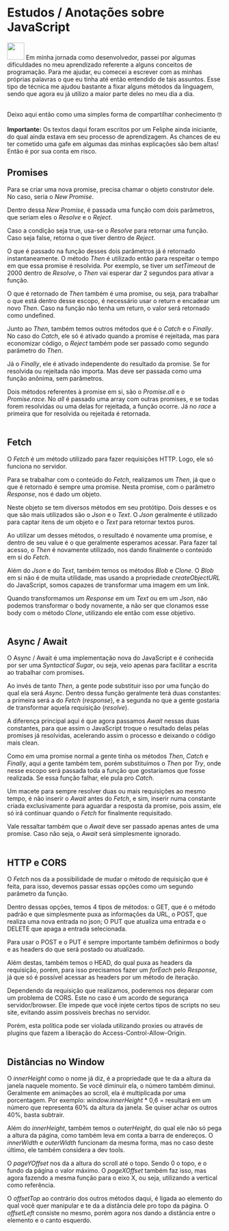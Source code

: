 # Estudos / Anotações sobre JavaScript 
<img width='40' src="https://cdn.jsdelivr.net/gh/devicons/devicon/icons/javascript/javascript-plain.svg" />
Em minha jornada como desenvolvedor, passei por algumas dificuldades no meu aprendizado referente a alguns conceitos de programação. Para me ajudar, eu comecei a escrever com as minhas próprias palavras o que eu tinha até então entendido de tais assuntos. Esse tipo de técnica me ajudou bastante a fixar alguns métodos da linguagem, sendo que agora eu já utilizo a maior parte deles no meu dia a dia.
<br>
<br>

Deixo aqui então como uma simples forma de compartilhar conhecimento 🤓
<br>
<br>
**Importante:** Os textos daqui foram escritos por um Feliphe ainda iniciante, do qual ainda estava em seu processo de aprendizagem. As chances de eu ter cometido uma gafe em algumas das minhas explicações são bem altas! Então é por sua conta em risco.

## Promises

Para se criar uma nova promise, precisa chamar o objeto construtor dele. No caso, seria o _New Promise_.

Dentro dessa _New Promise_, é passada uma função com dois parâmetros, que seriam eles o _Resolve_ e o _Reject_.

Caso a condição seja true, usa-se o _Resolve_ para retornar uma função.  Caso seja false, retorna o que tiver dentro de _Reject_.

O que é passado na função desses dois parâmetros já é retornado instantaneamente.  O método _Then_ é utilizado então para respeitar o tempo em que essa promise é resolvida. Por exemplo, se tiver um _setTimeout_  de 2000 dentro de _Resolve_, o _Then_ vai esperar dar 2 segundos para ativar a função.

O que é retornado de _Then_ também é uma promise, ou seja, para trabalhar o que está dentro desse escopo, é necessário usar o return e encadear um novo _Then_. Caso na função não tenha um return, o valor será retornado como undefined.

Junto ao _Then_, também temos outros métodos que é o _Catch_ e o _Finally_. No caso do _Catch_, ele só é ativado quando a promise é rejeitada, mas para economizar código, o _Reject_ também pode ser passado como segundo parâmetro do _Then_.

Já o _Finally_, ele é ativado independente do resultado da promise. Se for resolvida ou rejeitada não importa. Mas deve ser passada como uma função anônima, sem parâmetros.

Dois métodos referentes à promise em si, são o _Promise.all_ e o _Promise.race_. No _all_ é passado uma array com outras promises, e se todas forem resolvidas ou uma delas for rejeitada, a função ocorre. Já no _race_ a primeira que for resolvida ou rejeitada é retornada.
<br>
<br>

## Fetch

O _Fetch_ é um método utilizado para fazer requisições HTTP. Logo, ele só funciona no servidor.

Para  se trabalhar com o conteúdo do _Fetch_, realizamos um _Then_, já que o que é retornado é sempre uma promise. Nesta promise, com o parâmetro _Response_, nos é dado um objeto.

Neste objeto se tem diversos métodos em seu protótipo. Dois desses e os que são mais utilizados são o _Json_ e o _Text_. O _Json_ geralmente é utilizado para captar itens de um objeto e o _Text_ para retornar textos puros.

Ao utilizar um desses métodos, o resultado é novamente uma promise, e dentro de seu value é o que geralmente esperamos acessar. Para fazer tal acesso, o _Then_ é novamente utilizado, nos dando finalmente o conteúdo em si do _Fetch_.

Além do _Json_ e do _Text_, também temos os métodos _Blob_ e _Clone_. O _Blob_ em si não é de muita utilidade, mas usando a propriedade _createObjectURL_ do JavaScript, somos capazes de transformar uma imagem em um link. 

Quando transformamos um _Response_ em um _Text_ ou em um _Json_, não podemos transformar o body novamente, a não ser que clonamos esse body com o método _Clone_, utilizando ele então com esse objetivo.
<br>
<br>

## Async / Await

O Async / Await é uma implementação nova do JavaScript e é conhecida por ser uma _Syntactical Sugar_, ou seja, veio apenas para facilitar a escrita ao trabalhar com promises.

Ao invés de tanto _Then_, a gente pode substituir isso por uma função do qual ela será _Async_. Dentro dessa função geralmente terá duas constantes: a primeira será a do _Fetch_ (_response_), e a segunda no que a gente gostaria de transformar aquela requisição (_resolve_).

A diferença principal aqui é que agora passamos _Await_ nessas duas constantes, para que assim o JavaScript troque o resultado delas pelas promises já resolvidas, acelerando assim o processo e deixando o código mais clean.

Como em uma promise normal a gente tinha os métodos _Then_, _Catch_ e _Finally_, aqui a gente também tem, porém substituímos o _Then_ por _Try_, onde nesse escopo será passada toda a função que gostaríamos que fosse realizada. Se essa função falhar, ele pula pro _Catch_.

Um macete para sempre resolver duas ou mais requisições ao mesmo tempo, é não inserir o _Await_ antes do _Fetch_, e sim,  inserir numa constante criada exclusivamente para aguardar a resposta da promise, pois assim, ele só irá continuar quando o _Fetch_ for finalmente requisitado. 

Vale ressaltar também que o _Await_ deve ser passado apenas antes de uma promise. Caso não seja, o _Await_ será simplesmente ignorado.
<br>
<br>

## HTTP e CORS

O _Fetch_ nos da a possibilidade de mudar o método de requisição que é feita, para isso, devemos passar essas opções como um segundo parâmetro da função.

Dentro dessas opções, temos 4 tipos de métodos: o GET, que é o método padrão e que simplesmente puxa as informações da URL, o POST, que realiza uma nova entrada no json; O PUT que atualiza uma entrada e o DELETE que apaga a entrada selecionada.

Para usar o POST e o PUT é sempre importante também definirmos o body e as headers do que será postado ou atualizado.

Além destas, também temos o HEAD, do qual puxa as headers da requisição, porém, para isso precisamos fazer um _forEach_ pelo _Response_, já que só é possível acessar as headers por um método de iteração.

Dependendo da requisição que realizamos, poderemos nos deparar com um problema de CORS. Este no caso é um acordo de segurança servidor/browser. Ele impede que você injete certos tipos de scripts no seu site, evitando assim possíveis brechas no servidor.

Porém, esta política pode ser violada utilizando proxies ou através de plugins que fazem a liberação do Access-Control-Allow-Origin.
<br>
<br>

## Distâncias no Window

O _innerHeight_ como o nome já diz, é a propriedade que te da a altura da janela naquele momento. Se você diminuir ela, o número também diminui. Geralmente em animações ao scroll, ela é multiplicada por uma porcentagem. Por exemplo: _window.innerHeight_ * 0,6 = resultará em um número que representa 60% da altura da janela. Se quiser achar os outros 40%, basta subtrair.

Além do _innerHeight_, também temos o _outerHeight_, do qual ele não só pega a altura da página, como também leva em conta a barra de endereços. O _innerWidth_ e _outerWidth_ funcionam da mesma forma, mas no caso deste último, ele também considera a dev tools.

O _pageYOffset_ nos da a altura do scroll até o topo. Sendo 0 o topo, e o fundo da página o valor máximo. O _pageXOffset_ também faz isso, mas agora fazendo a mesma função para o eixo X, ou seja, utilizando a vertical como referência. 

O _offsetTop_ ao contrário dos outros métodos daqui, é ligada ao elemento do qual você quer manipular e te da a distância dele pro topo da página. O _offsetLeft_ consiste no mesmo, porém agora nos dando a distância entre o elemento e o canto esquerdo.




